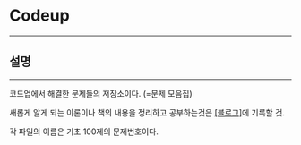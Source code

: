 # Codeup
---
## 설명
---

코드업에서 해결한 문제들의 저장소이다. (=문제 모음집)

새롭게 알게 되는 이론이나 책의 내용을 정리하고 공부하는것은 [[블로그]](https://velog.io/@kinesis19)에 기록할 것.

각 파일의 이름은 기초 100제의 문제번호이다.

